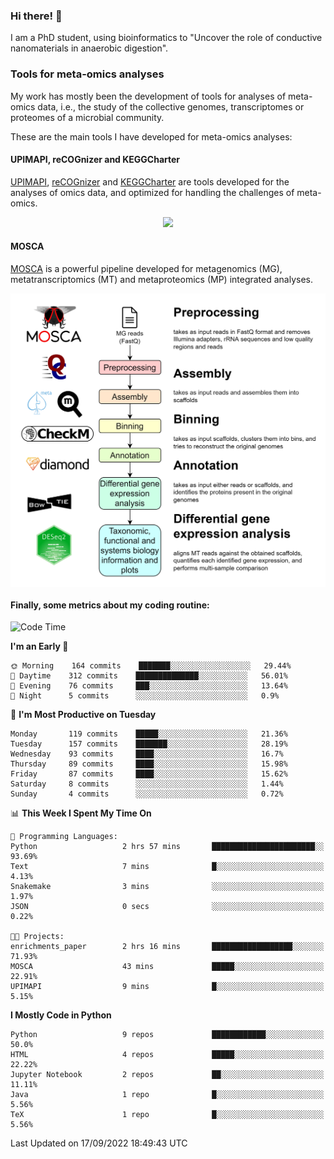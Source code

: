 ### Hi there! 👋

I am a PhD student, using bioinformatics to "Uncover the role of conductive nanomaterials in anaerobic digestion".

### Tools for meta-omics analyses

My work has mostly been the development of tools for analyses of meta-omics data, i.e., the study of the collective genomes, transcriptomes or proteomes of a microbial community.

These are the main tools I have developed for meta-omics analyses:

#### UPIMAPI, reCOGnizer and KEGGCharter

[UPIMAPI](https://github.com/iquasere/UPIMAPI), [reCOGnizer](https://github.com/iquasere/reCOGnizer) and [KEGGCharter](https://github.com/iquasere/KEGGCharter) are tools developed for the analyses of omics data, and optimized for handling the challenges of meta-omics.

<p align="center">
    <img src="assets/annotation_paper.png">
</p>

#### MOSCA

[MOSCA](https://github.com/iquasere/MOSCA) is a powerful pipeline developed for metagenomics (MG), metatranscriptomics (MT) and metaproteomics (MP) integrated analyses.

<p align="center">
    <img src="assets/mosca_workflow.png" align="center" width="700">
</p>


#### Finally, some metrics about my coding routine:

<!--START_SECTION:waka-->
![Code Time](http://img.shields.io/badge/Code%20Time-342%20hrs-blue)

**I'm an Early 🐤** 

```text
🌞 Morning    164 commits    ███████░░░░░░░░░░░░░░░░░░   29.44% 
🌆 Daytime    312 commits    ██████████████░░░░░░░░░░░   56.01% 
🌃 Evening    76 commits     ███░░░░░░░░░░░░░░░░░░░░░░   13.64% 
🌙 Night      5 commits      ░░░░░░░░░░░░░░░░░░░░░░░░░   0.9%

```
📅 **I'm Most Productive on Tuesday** 

```text
Monday       119 commits    █████░░░░░░░░░░░░░░░░░░░░   21.36% 
Tuesday      157 commits    ███████░░░░░░░░░░░░░░░░░░   28.19% 
Wednesday    93 commits     ████░░░░░░░░░░░░░░░░░░░░░   16.7% 
Thursday     89 commits     ████░░░░░░░░░░░░░░░░░░░░░   15.98% 
Friday       87 commits     ████░░░░░░░░░░░░░░░░░░░░░   15.62% 
Saturday     8 commits      ░░░░░░░░░░░░░░░░░░░░░░░░░   1.44% 
Sunday       4 commits      ░░░░░░░░░░░░░░░░░░░░░░░░░   0.72%

```


📊 **This Week I Spent My Time On** 

```text
💬 Programming Languages: 
Python                   2 hrs 57 mins       ███████████████████████░░   93.69% 
Text                     7 mins              █░░░░░░░░░░░░░░░░░░░░░░░░   4.13% 
Snakemake                3 mins              ░░░░░░░░░░░░░░░░░░░░░░░░░   1.97% 
JSON                     0 secs              ░░░░░░░░░░░░░░░░░░░░░░░░░   0.22%

🐱‍💻 Projects: 
enrichments_paper        2 hrs 16 mins       ██████████████████░░░░░░░   71.93% 
MOSCA                    43 mins             █████░░░░░░░░░░░░░░░░░░░░   22.91% 
UPIMAPI                  9 mins              █░░░░░░░░░░░░░░░░░░░░░░░░   5.15%

```

**I Mostly Code in Python** 

```text
Python                   9 repos             ████████████░░░░░░░░░░░░░   50.0% 
HTML                     4 repos             █████░░░░░░░░░░░░░░░░░░░░   22.22% 
Jupyter Notebook         2 repos             ██░░░░░░░░░░░░░░░░░░░░░░░   11.11% 
Java                     1 repo              █░░░░░░░░░░░░░░░░░░░░░░░░   5.56% 
TeX                      1 repo              █░░░░░░░░░░░░░░░░░░░░░░░░   5.56%

```



 Last Updated on 17/09/2022 18:49:43 UTC
<!--END_SECTION:waka-->
